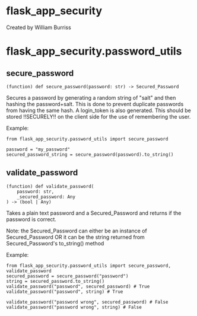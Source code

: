# flask_app_security

Created by William Burriss


# flask_app_security.password_utils

## secure_password

```
(function) def secure_password(password: str) -> Secured_Password
```

Secures a password by generating a random string of "salt"
and then hashing the password+salt. This is done to prevent
duplicate passwords from having the same hash. A login_token
is also generated. This should be stored !!SECURELY!! on the
client side for the use of remembering the user. 

Example:
```
from flask_app_security.password_utils import secure_password

password = "my_password"
secured_password_string = secure_password(password).to_string()
```

## validate_password

```
(function) def validate_password(
    password: str,
    _secured_password: Any
) -> (bool | Any)
```

Takes a plain text password and a Secured_Password and returns
if the password is correct.

Note: the Secured_Password can either be an instance of
Secured_Password OR it can be the string returned from
Secured_Password's to_string() method

Example:
```
from flask_app_security.password_utils import secure_password, validate_password
secured_password = secure_password("password")
string = secured_password.to_string()
validate_password("password", secured_password) # True
validate_password("password", string) # True

validate_password("password wrong", secured_password) # False
validate_password("password wrong", string) # False
```